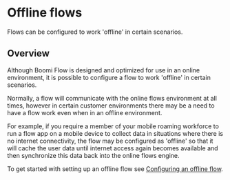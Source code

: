 # Offline flows

<head>
  <meta name="guidename" content="Flow"/>
  <meta name="context" content="GUID-700aa7b0-d654-4e0f-b575-4e1da1e3616b"/>
</head>


Flows can be configured to work 'offline' in certain scenarios.

## Overview

Although Boomi Flow is designed and optimized for use in an online environment, it is possible to configure a flow to work 'offline' in certain scenarios.

Normally, a flow will communicate with the online flows environment at all times, however in certain customer environments there may be a need to have a flow work even when in an offline environment.

For example, if you require a member of your mobile roaming workforce to run a flow app on a mobile device to collect data in situations where there is no internet connectivity, the flow may be configured as 'offline' so that it will cache the user data until internet access again becomes available and then synchronize this data back into the online flows engine.

To get started with setting up an offline flow see [Configuring an offline flow](c-flo-Offline_Creating_Offline_Flow_97f8fffa-7576-4682-8999-69b6f55f59ac.md).
